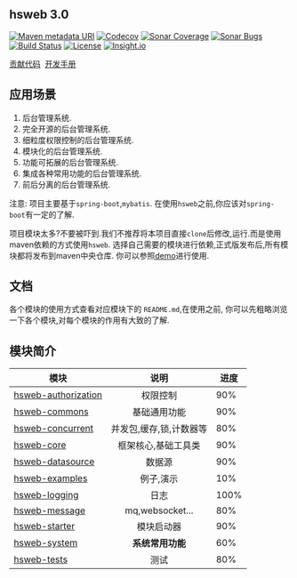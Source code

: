 ## hsweb  3.0
[![Maven metadata URI](https://img.shields.io/maven-metadata/v/http/nexus.hsweb.me/content/groups/public/org/hswebframework/web/hsweb-framework/maven-metadata.xml.svg)](http://nexus.hsweb.me/#nexus-search;quick~hsweb-framework)
[![Codecov](https://codecov.io/gh/hs-web/hsweb-framework/branch/master/graph/badge.svg)](https://codecov.io/gh/hs-web/hsweb-framework/branch/master)
[![Sonar Coverage](https://sonarcloud.io/api/badges/measure?key=org.hswebframework.web:hsweb-framework&metric=coverage)](https://sonarcloud.io/dashboard?id=org.hswebframework.web%3Ahsweb-framework)
[![Sonar Bugs](https://sonarcloud.io/api/badges/measure?key=org.hswebframework.web:hsweb-framework&metric=bugs)](https://sonarcloud.io/dashboard?id=org.hswebframework.web%3Ahsweb-framework)
[![Build Status](https://travis-ci.org/hs-web/hsweb-framework.svg?branch=master)](https://travis-ci.org/hs-web/hsweb-framework)
[![License](https://img.shields.io/badge/license-Apache%202-4EB1BA.svg?style=flat-square)](https://www.apache.org/licenses/LICENSE-2.0.html)
[![Insight.io](https://www.insight.io/repoBadge/github.com/hs-web/hsweb-framework)](https://insight.io/github.com/hs-web/hsweb-framework)

 [贡献代码](CONTRIBUTING.md)  [开发手册](https://github.com/hs-web/hsweb-framework/wiki/开发手册)

## 应用场景
1. 后台管理系统.
2. 完全开源的后台管理系统.
3. 细粒度权限控制的后台管理系统.
4. 模块化的后台管理系统.
5. 功能可拓展的后台管理系统.
6. 集成各种常用功能的后台管理系统.
7. 前后分离的后台管理系统.

注意:
项目主要基于`spring-boot`,`mybatis`. 在使用`hsweb`之前,你应该对`spring-boot`有一定的了解.

项目模块太多?不要被吓到.我们不推荐将本项目直接`clone`后修改,运行.而是使用maven依赖的方式使用`hsweb`. 
选择自己需要的模块进行依赖,正式版发布后,所有模块都将发布到maven中央仓库.
你可以参照[demo](https://github.com/hs-web/hsweb3-demo)进行使用.

## 文档
各个模块的使用方式查看对应模块下的 `README.md`,在使用之前,
你可以先粗略浏览一下各个模块,对每个模块的作用有大致的了解.

## 模块简介

| 模块       | 说明          |   进度 |
| ------------- |:-------------:| ----|
|[hsweb-authorization](hsweb-authorization)|权限控制| 90%|
|[hsweb-commons](hsweb-commons) |基础通用功能| 90%|
|[hsweb-concurrent](hsweb-concurrent)|并发包,缓存,锁,计数器等| 80%|
|[hsweb-core](hsweb-core)|框架核心,基础工具类| 90%|
|[hsweb-datasource](hsweb-datasource)|数据源| 90%|
|[hsweb-examples](hsweb-examples)|例子,演示| 10%|
|[hsweb-logging](hsweb-logging)| 日志|  100%|
|[hsweb-message](hsweb-message)|mq,websocket...| 80%|
|[hsweb-starter](hsweb-starter)|模块启动器| 90%|
|[hsweb-system](hsweb-system)|**系统常用功能**| 60%|
|[hsweb-tests](hsweb-tests)|测试| 80%|



